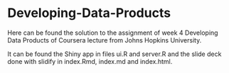 # Developing-Data-Products

Here can be found the solution to the assignment of week 4 Developing Data Products of Coursera lecture from Johns Hopkins University.

It can be found the Shiny app in files ui.R and server.R and the slide deck done with slidify in index.Rmd, index.md and index.html.

